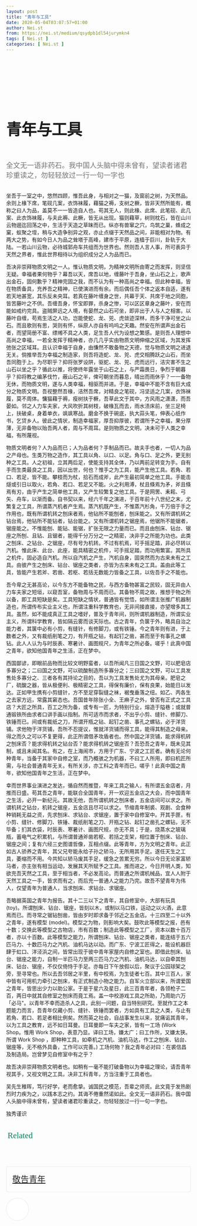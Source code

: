 ```yaml
---
layout: post
title: "青年与工具"
date: 2020-05-04T03:07:57+01:00
author: Nei.st
from: https://nei.st/medium/qsydpb1dl54jurymkn4
tags: [ Nei.st ]
categories: [ Nei.st ]
---
```


<article class="post-19387 post type-post status-publish format-standard hentry category-medium tag-the-may-fourth-movement" id="post-19387"> <header class="page-header medium Archives"><div class="page-header__image"></div><div class="page-header__content"><h1 class="page-title text-align-center">青年与工具</h1></div> </header><div class="entry-content aesop-entry-content" id="post-19387-content"><link as="font" crossorigin="anonymous" href="//cdn.jsdelivr.net/gh/0nd1jyU39XQ/_/glyph/font-face/0uIzqoZjSuJfvSBnvgXTcApMtcVhMcpr.woff" rel="preload" type="font/woff"/><link as="font" crossorigin="anonymous" href="//cdn.jsdelivr.net/gh/0nd1jyU39XQ/_/glyph/font-face/1sTnSLZWDKucPX6SAk.woff" rel="preload" type="font/woff"/><style>@font-face{font-family:"etQuXe8pln0zqff6VgxLRg";font-display:fallback;src:url(//cdn.jsdelivr.net/gh/0nd1jyU39XQ/_/glyph/font-face/0uIzqoZjSuJfvSBnvgXTcApMtcVhMcpr.woff) format("woff");font-style:normal;font-weight:400}@font-face{font-family:"PingFang-SC-W3";font-display:fallback;src:url(//cdn.jsdelivr.net/gh/0nd1jyU39XQ/_/glyph/font-face/1sTnSLZWDKucPX6SAk.woff) format("woff");font-style:normal;font-weight:400}</style><p class="blog-post__description">全文无一语非药石。我中国人头脑中得未曾有，望读者诸君珍重读之，勿轻轻放过一行一句一字也</p><span id="more-19387"></span><style>.container.large.img.edge{max-width:1440px;width:100%}@media (max-width:1460px){.container.large.img.edge .aesop-image-component{margin:0 20px}}@media (max-width:889px){.container.large.img.edge .aesop-image-component{margin:0 5%}}@media (max-width:767px){.container.img.edge{width:100%}.container.img.edge .aesop-image-component{width:90%;margin:0 auto;max-width:800px}}.page-header{padding:110px 0 0}.page-header__content{max-width:800px}.page-title:not(#algolia-search-box){--x-height-multiplier:0.342;--baseline-multiplier:0.22;font-size:42px;line-height:1.3;letter-spacing:-.015em;text-align:left}.entry-content>p:first-of-type{color:rgba(0,0,0,.54);font-size:19px}.entry-content>h2{--x-height-multiplier:0.342;--baseline-multiplier:0.22;font-style:normal;letter-spacing:-.015em;font-family:schnyder-scond-normal-600,etQuXe8pln0zqff6VgxLRg,SF Pro Display,PingFangSC-Thin,graphik-normal-300,PingFang-SC-W3,Segoe UI,Roboto,Microsoft YaHei UI,Source Han Sans SC,Helvetica Neue,Helvetica,Arial,sans-serif;font-weight:400;}.entry-content>h2.graf-after--p{margin-top:56px}.hentry{padding-bottom:0}@media (max-width:767px){.entry-content>h2{font-size:28px;letter-spacing:-.015em;}.entry-content>h2.graf-after--p{margin-top:28px}.entry-content>p:first-of-type{font-size:17px}.page-title:not(#algolia-search-box){font-size:32px;line-height:1.3;letter-spacing:-.015em}} svg#dino { width: 72px; margin-left: 30%; } .entry-content a:not(.button),.entry-content a:not(.button):hover{border-bottom-color:rgba(3, 168, 124, 1)} span.fefac7064e5 { color: rgba(3, 168, 124, 1); }</style><div class="container img"><div class="aspectRatioPlaceholder"><div class="progressiveMedia" data-height="2048" data-width="1605">   <img alt="" class="progressiveMedia-image lazyload" data-src="https://cdn.jsdelivr.net/gh/0nd1jyU39XQ/_/img/1/EXE_NSvUYAIrg9j.jpg" src="https://cdn.jsdelivr.net/gh/0nd1jyU39XQ/_/img/1/EXE_NSvUYAIrg9j.jpg"/></div></div></div><p>坐吾于一室之中，悠然四顾，惟吾此身，与相对之一猫，及窗前之树，为天然品。余则上椽下席，笔砚几案，衣饰袜履，藉猫之褥，支树之橛，皆非天然所能有，概称之曰人为品，盖莫不一一皆造自人也。苟其无人，则此椽、此席、此笔砚、此几案、此衣饰袜履，与夫此褥、此橛，皆无从出现。猫则藉草，树则枕石，皆在山川云物逦迄回荡之中，生活于天造之草昧而已。纵亦有兽窜之穴，鸟筑之巢，蜂成之窠，蚁聚之垤，稍与大造争别异之观，亦止点缀于天然品之间，非能相对为物。有两大之势，有如今日人为品之耸塔于高峰，建市于平原，连樯于巨川，卦轨于大陆。一若山川云物，必待城郭舟车共组而为世界也。然则吾人言人事，所可表异于天然之界者，惟此世界相待以为组织成分之人为品而已。</p><p>吾决非崇拜物质文明之一人。惟认物质文明，为精神文明所由寄之而发挥，则坚信无疑。幸福者果何物乎？幕吾以天，席吾以地，缠藤叶于吾身，坐山石之上，歌声出金石，固何歉乎？精神完固之我，而不认为有一种高尚之幸福。但此种幸福，皆在物质备具，充养吾之精神，已使演进而有余。而后偶任吾个体之返本自适，遂有若天地甚宽，其乐反未央耳。若真在藤叶缠身之世，共幕于天、共席于地之同胞，皆苦藤叶之不供。吾缠吾身，怀宝即罪，杀身之惨，可以区区章身之藤叶，安在而能如戒约完具。盗贼屏远之人境，有晏然之山石可坐，即非出于人与人之相害。以藤叶自缠，苟焉生活之人功，岂能使蛇、龙、兕、虎敛迹深林，而多干净可坐之山石。而且歌则有思，哭则有怀，纵原人亦自有呜呜之天趣。然安在所谓声出金石者，而望简册不富、缥缃不具之人类，足生吾人代为设想之繁感。是则吾人理想中高尚之幸福，一若全发挥于精神者，亦几几乎实由物质文明伸缩之区域，为其发挥弛张之区域耳。且认识幸福于自身，由慊然不敢备物之天德，觉与物质文明之进退无关。倘推举吾为幸福之制造家，则吾将造蛇、龙、兕、虎交相腾跃之山石，而坐吾同胞于上。为尽职乎？抑将张罗设阱，驱蛇、龙、兕、虎而远行，洁灾害不生之山石以坐之乎？循此以推，将使终年露坐于山石之上，与严霜畏日，争烈于朝暮乎？抑将教之编茅伐竹，蔽山石之半，俾可朝坐而暮息，晴出而雨休乎？一一备物无休，而物质文明，遂与人类幸福，相驱而并进。于是，幸福中不能不含有巨大成分之物质文明。吾视整然吾椽，洁然吾席，对精良之笔砚，冯坚适之几案，衣饰袜履，莫不周体。慵猫藉于褥，瘦树扶于橛，吾草此文于其中，方风雨之潇潇，而吾晏如。邻之人力车夫家，大风吹折其树枝，破椽瓦而去，雨水渍床前，坐三足椅上，扶破桌，身着单衣，飒飒寒战。磨金不换于碗底，执大蒜头笔，伸表心纸作书，乞贷乡人。彼此之情状，制造幸福家，厚吾抑厚彼，若谓所予之幸福，果分厚薄，无非备物以贻吾两人者，周与不周耳。是则物质之文明，决未可于人类之幸福，有所蔑视。</p><p>物质文明者何？人为品而已；人为品者何？手制品而已。故夫手也者，一切人为品之产母也。生类万物之造作，其工具以角、以口、以足。角与口、足之外，更无别种之工具。人之初祖，立其两后足，使能支持其全体，乃以两前足转变为手。自有手而生类最良之工具，因以出世，何也？惟手之为工具，能产生他工具。若角、若口、若足，皆不能。攀枝而为杖，拾石而成斧，此产生最初简单之他工具。手能击燧或引日以取火，若角、若口、若足又不能。火之利用溥，杖且倏焉为矛，斧且倏焉有刃，由乎产生之简单他工具，又产生较繁复之他工具。于是网罟、耒耜、弓矢、舟车，以渐而备。自书契以来，经六千年之演进，于百年前十八世纪之末，尤繁复之工具，所谓蒸汽机者产生焉。蒸汽机既产生，不惟蒸汽杉角，千万倍于手之作用也，既有所谓机转之刨床者焉，他钻所不能刨者，刨床能之。又有所谓机转之钻台焉，他钻所不能钻者，钻台能之。又有所谓机转之锯座焉，他锯所不能锯者，锯座能之。不惟能刨、能钻、能锯，扩张无限之力量而已。而且由刨床、钻台、锯座之所刨、且钻、且锯者，能得千分万分之一之精密，决非手之所能为功也。此类之刨床、之钻台、之锯座，尽有号为机转。不过有机焉，可手摇足踏，非必尽转以汽机。惟此床、此台、此座，能具精密之机件，可手摇足踏，而功用繁富。其所具之机件，固必造自汽机。所以自汽机之产生，汽机自身，固突然而为古来未有之工具。由彼产生之刨床、钻台、锯座之类者，亦皆为古来未有之工具。盖由此等工具，皆能产生若斧、若凿、若枢、若括无数能力皆备之工具，以佐吾手之不能也。</p><p>吾今卑之无甚高论，以今东方不能备物之民，与西方备物甚富之民较，固无异由人力车夫家之短垣，以窥吾室，备物周与不周而已。其备物不周之故，推想于物之所以备，即工具短缺是矣。工具短缺之情状，普通皆有觉悟，如所谓主张推广机器制造也，所谓传布实业主义也，所谓注重科学教育也，无非间接直接，亦望增多其工具。虽然，如不能成真正工具之嗜好，普及于青年间，则所谓机器制造，所谓实业主义，所谓科学教育，皆如隔云雾而谈天际也。古之青年，负箧于外，略具自治之能力者，其箧中必有小剪，有缝针，有修脚刀，或有铁锤。今之青年则有进，于上数者之外，又有裁纸削笔之刀，有开瓶之钻，有起钉之凿，甚而至于有事孔之螺钻。此人人认为与时辰表、寒暑计、画图规尺，为青年之所必备。嗟乎！此真中国之青年，欲知他国青年之生活，正在梦中。</p><p>西国鄙谚，即眼前品物而比较文明野蛮者，以吾所闻凡三日国之文野，可以肥皂店多寡分之；二曰国之文野，可以硫酸制造所多寡分之；三曰国之文野，可以工具发售处多寡分之、三者各有其持论之目的，吾以为工具发售处尤为其母亲。肥皂之厂，硫酸之器，皆从极便利、极精密之工具，得保有廉价，保有良果，始能日以发达。正如甲生携有小剪缝针，方不至足穿裂缝之袜，裾曳垂落之纽。如乙、丙各生之去家方远，常露其窘态也。吾国昔年除张小全、王麻子之外，曾否有正式之工具店？大匠之所具，百工之所为备，或专有一匠，为特别行业，熔造于隘巷；或就普通锻铁所由求者口讲手画以指制。所可适市而求者，不出乎小剪、缝针、修脚刀、铁锤而已。间或有裁纸之刀，所谓开瓶之钻、起钉之凿、事孔之螺钻，必于洋货铺。求他物于洋货铺，吾所不忍提议，惟就洋货铺而得工具，能得其制造之母亲。得之而久之可以不复更得，此正所谓借矛攻盾者也。然中国之洋货铺，能求得机转之刨床否？能求得机转之钻台否？能求得机转之锯座否？吾恐吾之青年，既未见其制，或且未闻其名。有之，在上海闹市，方用于广东、宁波之工匠者。确有无论何种青年，当备于其家中自修之室，而乃概骇之为机器，不曰工人所用，即曰机匠所需，与社会普通青年无关。有所关涉，亦工科之青年而已。嗟乎！此真中国之青年，欲知他国青年之生活，正在梦中。</p><div class="code-block code-block-1" style="margin: 8px 0; clear: both;"><div class="container ads_KbHEVhh8Rw"><div class="card card--blog post-sidebar"><div class="card-body"><div class="logo_ngcontent-kty-0"> </div><div class="iframe-blocker U6XAMK63Vh00WqvF2BacIQ"><div class="background-h60B"> </div><div class="WumZiPCS4MeMw4pxQ">  <ins class="adsbygoogle GQRYJ4ilqIfEmC2iS9UfdQ" data-ad-client="ca-pub-2392282512996260" data-ad-format="fluid" data-ad-layout="in-article" data-ad-slot="8142634852" data-full-width-responsive="false" style="display:block; text-align:center;"></ins>  </div></div></div><div class="card-footer"><div class="card-footer-wrapper" layout="row bottom-left"></div></div></div></div></div><p>幸而世界事业演进之发达，循自然而推暨，年来工具之输人，有所谓五金店者，月推而日盛。苟其吾之青年，能联合全国青年，开一欢迎五金店之大会，而中国青年之生活，必开一新纪元。其故无他，吾所谓机转之刨床者，五金店间可以求之。所谓机转之钻台，机转之锯座，五金店且尽可以求之。节缩青年制裘、观剧、会食种种销耗无益之资，先求刨床、求钻台、求锯座，置于家中自修室中。开其手匣，有小剪、缝针、修脚刀、铁锤、裁纸削笔之刀、开瓶之钻、起钉之凿孔之螺钻，无不毕备；扪其衣袋，时辰表、寒暑计、画图尺规，亦无不具；于是，烧蒸水之玻璃瓶，蓄电气之积累机，与所谓普通斧凿若枢、若括之支架，相位置于刨床、钻台、锯座之间；复有六经三史图谱哲像，互相点缀。此等青年，方为文明之青年。此正如古人骄养之青年，其父兄夸能永给子孙之轿马，无所用其手足。遂任天生之工具，萎缩而不用。今共知以轿马废其手足，缓急之苦累无穷。所以今日无论家富轿马者，亦主张有相当运动，发展其天所赋予之工具。推而进之，今日开明人类，知欲充吾天然之工具，至于相当者，不必发高论。而普通之所谓机械品，宜人人附于天然工具之一手，皆求而有之，而后充一普通人之能力乃完。故吾不望青年为伟人，仅望青年为普通人，当求刨床、求钻台、求锯座。</p><p>吾略据英国之青年为报告。其十二三以下之青年，其自修室中，大部有玩具 (toy)。所谓刨床、钻台、锯座，皆刻以木，或制以马口铁，运动之以火酒，此意焉而已。而寻常之锯钻刨凿，皆由岁时即求备于邻近之五金店。十三四至二十以外之青年，遂有模型 (model)。模型之为物，则影响大矣。鼓吹此等模型之报，邑有十数；交换此等模型之古物店，市有百数；制造此等模型之工厂，资本以数十百万者，亦以十百数。此等模型之能力，所谓刨床、钻台、锯座之类者，能连结于五六匹马力、十数匹马力之汽机、油机马达以动。而广东、宁波工匠得之，能设机器巨肆于虹口、洋泾浜之间，皆常出现于彼中青年家屋内自修之室也。即借此刨床、钻台、锯座之能力，自制一半匹马力至两三匹马力之汽机、油机马达，以自牵其刨床、钻台、锯座，不仅仅倚恃于手足。亦每日下午放假以后，聚议于公园球架之旁，至寻常也。所以去吾邻居之半里，有中校焉，为生徒者七百。其中三百人，家中皆有可用机力牵引之刨床，有正式制造小物之能力。自军火立部以来，所谓爱国之青年，皆思出少力以助公家。于是于星六及星日，此三百青年者，各领枪子二百，两日中就其自修室之刨床而竟工焉。盖一中校游戏工具之所助，乃周助六万「必马"。以青年不幸而造杀人之具，此别一问题，自当特别研究。至就作工之本题能力而言，吾青年仅藏小剪、缝针、铁锤而罢者，方如具有工具之人类，与止有若角、若口、若足者相比例矣。然而英之社会，自战事发生以来，犹痛诟其青年，以为工具之教育，远不如日耳曼。日耳曼即一车夫之家，皆有一工场 (Work Shop。惟用 Work Shop，表意乃显。译曰工场，嫌太广；曰工作所，又嫌太狭。所谓 Work Shop ，即种种工具，如牵机之汽机、油机马达，作工之刨床、钻台、锯座等，无不格外具备，工作可以完善。) 工场何物？我之青年必对曰：在裘信昌及制造局。岂曾梦见自修室中有之乎？</p><p>故吾决非崇拜物质文明者也。如稍有一毫不能打破备物以为幸福之理论，请吾青年视其手，又视文明之工具。决非工科青年，方当注重于工具者也。</p><p>吴先生稚晖，笃行好学，老而愈挚。诚国民之模范，吾辈之师资。此文竟于发热剧烈时力疾为之，以践本志之约。其诲不倦重然诺如此。全文无一语非药石。我中国人头脑中得未曾有，望读者诸君珍重读之，勿轻轻放过一行一句一字也。</p><p>独秀谨识</p><style>.collection.jsx-1092709871{margin:2.5rem 0 1rem}.collection.jsx-1092709871 header.jsx-1092709871{display:flex;-webkit-box-align:center;align-items:center;-webkit-box-pack:justify;justify-content:space-between;padding-bottom:1rem}.text-icon.jsx-65431776{user-select:none;font-size:0;vertical-align:middle}.weight-medium.jsx-65431776{font-weight:500}.small.jsx-1944497846{width:1.4rem;height:1.4rem}.text-icon.jsx-65431776 *{display:inline-block;vertical-align:baseline}.text.jsx-65431776{line-height:1}.size-md.jsx-65431776 .text.jsx-65431776{font-size:1.4rem}.spacing-xxtight.text-right.jsx-65431776 .text.jsx-65431776{padding-left:.25rem}ul{list-style:none}h2,li,ul{margin:0;padding:0;border:0}.collection-list.jsx-1092709871 li.jsx-1092709871>.container{padding-bottom:1rem}.container.jsx-2013367371{padding-bottom:1.5rem}.content.jsx-2013367371{display:flex;-webkit-box-pack:justify;justify-content:space-between;position:relative}.content.no-cover.jsx-2013367371{display:block}.content.type-collection.jsx-2013367371{border-radius:4px;border:1px solid rgba(0,0,0,.08);overflow:hidden;padding:1rem 11rem 1rem 1rem}.content.type-collection.no-cover.jsx-2013367371{padding-right:1rem}.content.jsx-2013367371 .left.jsx-2013367371{padding-right:1.5rem}.collection.jsx-1092709871 a:not(.button){border-bottom:none!important}.sidebar.jsx-2996311878{font-weight:500;font-family:"schnyder-scond-normal-600","etQuXe8pln0zqff6VgxLRg","SF Pro Display",PingFangSC-Thin,"graphik-normal-300","PingFang-SC-W3","Segoe UI",Roboto,"Microsoft YaHei UI","Source Han Sans SC","Helvetica Neue","Helvetica","Arial",sans-serif;font-size:calc(1.35rem + 1px);line-height:1.6;color:rgba(0,0,0,.84)}footer.jsx-2917334530{font-size:.75rem;color:#b3b3b3}footer.jsx-2917334530,footer.jsx-2917334530 .left.jsx-2917334530{display:flex;-webkit-box-align:center;align-items:center;flex-wrap:wrap}.content.jsx-2013367371 .left.jsx-2013367371 .actions>*{margin-top:.5rem}footer.jsx-2917334530 .space-right.jsx-2917334530{margin-right:1rem}.container.jsx-1911640393{-webkit-box-align:center;align-items:center;-webkit-box-pack:start;justify-content:flex-start}.text-small.jsx-1911640393{font-size:.875rem}.avatar.jsx-2557283682{display:inline-block;border-radius:50%;background-color:#f6f6f6}.xxsmall.jsx-2557283682{width:1.25rem;height:1.25rem}.container.jsx-1911640393 .avatar{flex-shrink:0}.name.jsx-1911640393{color:rgba(0,0,0,.64);line-height:1}.spacing-xtight.jsx-1911640393 .name.jsx-1911640393{padding-left:.5rem}.collection-list.jsx-1092709871 li.jsx-1092709871:last-child>.container{padding-bottom:0}span.jsx-65431776.text-icon.text-right.size-md.spacing-xxtight.weight-medium svg{fill:#009f5f}span.jsx-1092709871{color:#008754;font-family:'medium-content-sans-serif-font'}</style><section class="jsx-1092709871 collection"> <header class="jsx-1092709871 container"> <span class="jsx-65431776 text-icon text-right size-md spacing-xxtight weight-medium">  <span class="jsx-65431776 text"><span class="jsx-1092709871">Related</span></span></span> </header><ul class="jsx-1092709871 collection-list"><li class="jsx-1092709871"> <section class="jsx-2013367371 container"><div class="jsx-2013367371 content no-cover type-collection"><div class="jsx-2013367371 left"> <a class="jsx-2013367371" href="https://nei.st/medium/qsydpb1dl54jurymkn3"><h2 class="jsx-2996311878 sidebar">敬告青年</h2></a></div></div> </section></li></ul> </section><style>@-webkit-keyframes clapsk1{0%{transform:scale(1);opacity:1}70%{transform:scale(1.4);opacity:0}to{opacity:0}}@-moz-keyframes clapsk1{0%{transform:scale(1);opacity:1}70%{transform:scale(1.4);opacity:0}to{opacity:0}}@keyframes clapsk1{0%{transform:scale(1);opacity:1}70%{transform:scale(1.4);opacity:0}to{opacity:0}}.qyoLgsBMfk2RyP6PZqEQUQ{display:flex;align-items:center}.TA9FsqtAclEQEnnC{margin-right:16px;display:block;position:relative}.q9pBoz6iftkg{color:inherit;fill:inherit;font-size:inherit;border:inherit;font-family:inherit;letter-spacing:inherit;font-weight:inherit;padding:0;margin:0}.q9pBoz6iftkg:hover{cursor:pointer;color:rgba(0,0,0,.9);fill:rgba(0,0,0,.9)}.q9pBoz6iftkg:focus{outline:0}.q9pBoz6iftkg:disabled{cursor:default;color:rgba(0,0,0,.54);fill:rgba(0,0,0,.54)}.ISq0AssRMiRdK46s31e1tA,.VBC0sS11TRzyNj7ur4DqLQ{border-radius:50%;display:flex;align-items:center}.VBC0sS11TRzyNj7ur4DqLQ{padding:0;outline:0;border:0;user-select:none;cursor:pointer;background:#fff;justify-content:center;z-index:2;left:0;height:100%;position:absolute;top:0;width:100%}.VBC0sS11TRzyNj7ur4DqLQ>svg{pointer-events:none}.VBC0sS11TRzyNj7ur4DqLQ:active{border-style:solid}.ISq0AssRMiRdK46s31e1tA{background-color:#fff;border:1px solid rgba(0,0,0,.1);height:60px;position:relative;transition:border-color .15s ease;width:60px;fill:#02b875}.ISq0AssRMiRdK46s31e1tA:before{background:radial-gradient(circle,#1c9963 60%,transparent 70%);border-radius:50%;content:"";display:block;z-index:0;left:0;height:100%;position:absolute;top:0;width:100%}.ISq0AssRMiRdK46s31e1tA:focus{outline:0}.hentry{padding-bottom:0}.sosumi p{margin-bottom:0}.ISq0AssRMiRdK46s31e1tA:hover:before{animation:clapsk1 2s cubic-bezier(.1,.12,.25,1) infinite}.ISq0AssRMiRdK46s31e1tA::before{background:radial-gradient(circle,rgba(2, 158, 116, 1) 60%,transparent 70%)}.ISq0AssRMiRdK46s31e1tA:hover{border-color:rgba(2, 158, 116, 1)}.categories.icon-link a,.comment-form a:not(.button),.logged-in-as,ul.post-categories a{color:rgba(2, 158, 116, 1)}.VBC0sS11TRzyNj7ur4DqLQ,.categories.icon-link svg,.st0,div#llc-comments-loader svg#loading{fill:rgba(3, 168, 124, 1)}button#llc_comments_button,input[type=button],input[type=reset],input[type=submit]{border-color:rgba(3, 168, 124, 1)}input[type=submit]:hover{background-color:rgba(3, 168, 124, 1);border-color:rgba(3, 168, 124, 1)}.entry-content>h2{color:rgba(3, 168, 124, 1)}span.markup--p{background-color:rgba(12, 242, 143, .2)}</style><div class="container qyoLgsBMfk2RyP6PZqEQUQ"><div class="TA9FsqtAclEQEnnC"><a class="q9pBoz6iftkg" href="https://nei.st" rel="noopener noreferrer nofollow"><div class="ISq0AssRMiRdK46s31e1tA"><div class="VBC0sS11TRzyNj7ur4DqLQ"></div></div></a></div></div></div></article>
